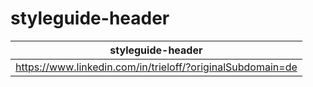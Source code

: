 # styleguide-header

| styleguide-header |
|-------------------|
| https://www.linkedin.com/in/trieloff/?originalSubdomain=de |